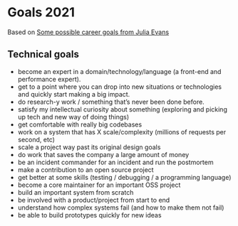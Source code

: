 # Goals 2021

Based on [Some possible career goals from Julia Evans](https://jvns.ca/blog/2018/09/30/some-possible-career-goals/)

## Technical goals

- become an expert in a domain/technology/language (a front-end and performance expert).
- get to a point where you can drop into new situations or technologies and quickly start making a big impact.
- do research-y work / something that’s never been done before.
- satisfy my intellectual curiosity about something (exploring and picking up tech and new way of doing things)
- get comfortable with really big codebases
- work on a system that has X scale/complexity (millions of requests per second, etc)
- scale a project way past its original design goals
- do work that saves the company a large amount of money
- be an incident commander for an incident and run the postmortem
- make a contribution to an open source project
- get better at some skills (testing / debugging / a programming language)
- become a core maintainer for an important OSS project
- build an important system from scratch
- be involved with a product/project from start to end
- understand how complex systems fail (and how to make them not fail)
- be able to build prototypes quickly for new ideas
